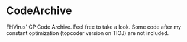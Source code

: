 # CodeArchive

FHVirus' CP Code Archive.
Feel free to take a look.
Some code after my constant optimization (topcoder version on TIOJ) are not included.
